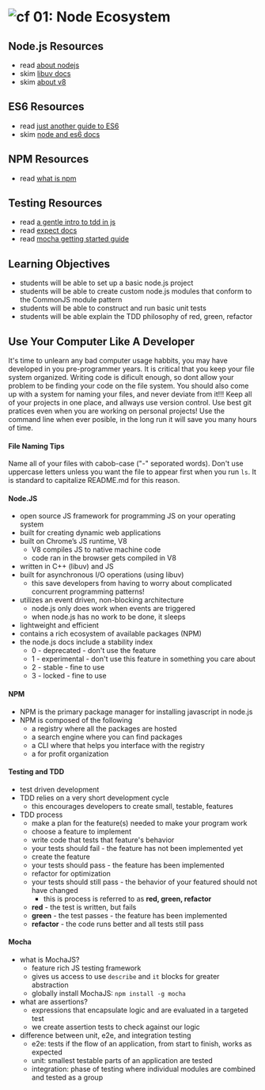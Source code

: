 ![cf](http://i.imgur.com/7v5ASc8.png) 01: Node Ecosystem
=====================================

## Node.js Resources
* read [about nodejs]
* skim [libuv docs]
* skim [about v8]

## ES6 Resources
* read [just another guide to ES6]
* skim [node and es6 docs]

## NPM Resources
* read [what is npm]

## Testing Resources
* read [a gentle intro to tdd in js]
* read [expect docs](http://chaijs.com/api/bdd/)
* read [mocha getting started guide]

## Learning Objectives
* students will be able to set up a basic node.js project
* students will be able to create custom node.js modules that conform to the CommonJS module pattern
* students will be able to construct and run basic unit tests
* students will be able explain the TDD philosophy of red, green, refactor

## Use Your Computer Like A Developer
It's time to unlearn any bad computer usage habbits, you may have developed in you pre-programmer years. It is critical that you keep your file system organized. Writing code is dificult enough, so dont allow your problem to be finding your code on the file system. You should also come up with a system for naming your files, and never deviate from it!!! Keep all of your projects in one place, and allways use version control. Use best git pratices even when you are working on personal projects! Use the command line when ever posible, in the long run it will save you many hours of time. 

#### File Naming Tips
Name all of your files with cabob-case ("-" seporated words). Don't use uppercase letters unless you want the file to appear first when you run `ls`. It is standard to capitalize README.md for this reason.

#### Node.JS
* open source JS framework for programming JS on your operating system
* built for creating dynamic web applications
* built on Chrome’s JS runtime, V8
  * V8 compiles JS to native machine code
  * code ran in the browser gets compiled in V8
* written in C++ (libuv) and JS
* built for asynchronous I/O operations (using libuv)
  * this save developers from having to worry about complicated concurrent programming patterns!
* utilizes an event driven, non-blocking architecture
  * node.js only does work when events are triggered
  * when node.js has no work to be done, it sleeps
* lightweight and efficient
* contains a rich ecosystem of available packages (NPM)
* the node.js docs include a stability index
  * 0 - deprecated - don't use the feature
  * 1 - experimental - don't use this feature in something you care about
  * 2 - stable - fine to use
  * 3 - locked - fine to use

#### NPM
* NPM is the primary package manager for installing javascript in node.js
* NPM is composed of the following
  * a registry where all the packages are hosted
  * a search engine where you can find packages
  * a CLI where that helps you interface with the registry
  * a for profit organization

#### Testing and TDD
* test driven development
* TDD relies on a very short development cycle
  * this encourages developers to create small, testable, features
* TDD process
  * make a plan for the feature(s) needed to make your program work
  * choose a feature to implement
  * write code that tests that feature's behavior
  * your tests should fail - the feature has not been implemented yet
  * create the feature
  * your tests should pass - the feature has been implemented
  * refactor for optimization
  * your tests should still pass - the behavior of your featured should not have changed
    * this is process is referred to as **red, green, refactor**
  * **red** - the test is written, but fails
  * **green** - the test passes - the feature has been implemented
  * **refactor** - the code runs better and all tests still pass

#### Mocha
* what is MochaJS?
  * feature rich JS testing framework
  * gives us access to use `describe` and `it` blocks for greater abstraction
  * globally install MochaJS: `npm install -g mocha`
* what are assertions?
  * expressions that encapsulate logic and are evaluated in a targeted test
  * we create assertion tests to check against our logic
* difference between unit, e2e, and integration testing
  * e2e: tests if the flow of an application, from start to finish, works as expected
  * unit: smallest testable parts of an application are tested
  * integration: phase of testing where individual modules are combined and tested as a group

<!--links -->
[about nodejs]: https://nodejs.org/en/about/
[node and es6 docs]: https://nodejs.org/en/docs/es6/
[libuv docs]: https://github.com/libuv/libuv
[about v8]: https://developers.google.com/v8/
[what is npm]: https://docs.npmjs.com/getting-started/what-is-npm
[a gentle intro to tdd in js]: http://jrsinclair.com/articles/2016/gentle-introduction-to-javascript-tdd-intro/
[mocha getting started guide]: http://mochajs.org/#getting-started
[just another guide to ES6]: https://medium.com/sons-of-javascript/javascript-an-introduction-to-es6-1819d0d89a0f#.wb7rj1gin
